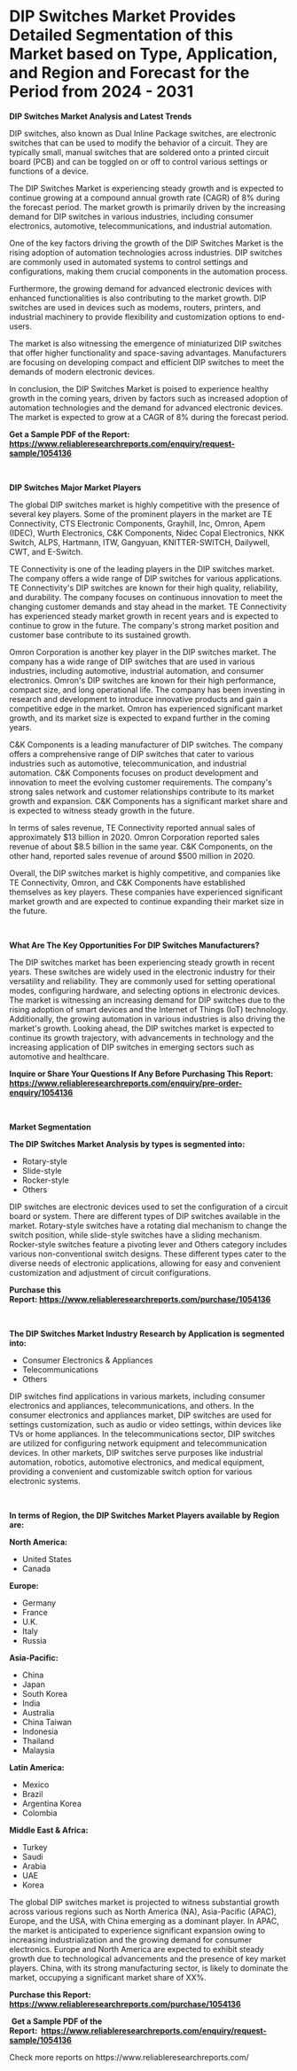 <p><h1>DIP Switches Market Provides Detailed Segmentation of this Market based on Type, Application, and Region and Forecast for the Period from 2024 - 2031</h1></p><p><strong>DIP Switches Market Analysis and Latest Trends</strong></p>
<p><p>DIP switches, also known as Dual Inline Package switches, are electronic switches that can be used to modify the behavior of a circuit. They are typically small, manual switches that are soldered onto a printed circuit board (PCB) and can be toggled on or off to control various settings or functions of a device.</p><p>The DIP Switches Market is experiencing steady growth and is expected to continue growing at a compound annual growth rate (CAGR) of 8% during the forecast period. The market growth is primarily driven by the increasing demand for DIP switches in various industries, including consumer electronics, automotive, telecommunications, and industrial automation.</p><p>One of the key factors driving the growth of the DIP Switches Market is the rising adoption of automation technologies across industries. DIP switches are commonly used in automated systems to control settings and configurations, making them crucial components in the automation process.</p><p>Furthermore, the growing demand for advanced electronic devices with enhanced functionalities is also contributing to the market growth. DIP switches are used in devices such as modems, routers, printers, and industrial machinery to provide flexibility and customization options to end-users.</p><p>The market is also witnessing the emergence of miniaturized DIP switches that offer higher functionality and space-saving advantages. Manufacturers are focusing on developing compact and efficient DIP switches to meet the demands of modern electronic devices.</p><p>In conclusion, the DIP Switches Market is poised to experience healthy growth in the coming years, driven by factors such as increased adoption of automation technologies and the demand for advanced electronic devices. The market is expected to grow at a CAGR of 8% during the forecast period.</p></p>
<p><strong>Get a Sample PDF of the Report:&nbsp; <a href="https://www.reliableresearchreports.com/enquiry/request-sample/1054136">https://www.reliableresearchreports.com/enquiry/request-sample/1054136</a></strong></p>
<p>&nbsp;</p>
<p><strong>DIP Switches Major Market Players</strong></p>
<p><p>The global DIP switches market is highly competitive with the presence of several key players. Some of the prominent players in the market are TE Connectivity, CTS Electronic Components, Grayhill, Inc, Omron, Apem (IDEC), Wurth Electronics, C&K Components, Nidec Copal Electronics, NKK Switch, ALPS, Hartmann, ITW, Gangyuan, KNITTER-SWITCH, Dailywell, CWT, and E-Switch.</p><p>TE Connectivity is one of the leading players in the DIP switches market. The company offers a wide range of DIP switches for various applications. TE Connectivity's DIP switches are known for their high quality, reliability, and durability. The company focuses on continuous innovation to meet the changing customer demands and stay ahead in the market. TE Connectivity has experienced steady market growth in recent years and is expected to continue to grow in the future. The company's strong market position and customer base contribute to its sustained growth.</p><p>Omron Corporation is another key player in the DIP switches market. The company has a wide range of DIP switches that are used in various industries, including automotive, industrial automation, and consumer electronics. Omron's DIP switches are known for their high performance, compact size, and long operational life. The company has been investing in research and development to introduce innovative products and gain a competitive edge in the market. Omron has experienced significant market growth, and its market size is expected to expand further in the coming years.</p><p>C&K Components is a leading manufacturer of DIP switches. The company offers a comprehensive range of DIP switches that cater to various industries such as automotive, telecommunication, and industrial automation. C&K Components focuses on product development and innovation to meet the evolving customer requirements. The company's strong sales network and customer relationships contribute to its market growth and expansion. C&K Components has a significant market share and is expected to witness steady growth in the future.</p><p>In terms of sales revenue, TE Connectivity reported annual sales of approximately $13 billion in 2020. Omron Corporation reported sales revenue of about $8.5 billion in the same year. C&K Components, on the other hand, reported sales revenue of around $500 million in 2020.</p><p>Overall, the DIP switches market is highly competitive, and companies like TE Connectivity, Omron, and C&K Components have established themselves as key players. These companies have experienced significant market growth and are expected to continue expanding their market size in the future.</p></p>
<p>&nbsp;</p>
<p><strong>What Are The Key Opportunities For DIP Switches Manufacturers?</strong></p>
<p><p>The DIP switches market has been experiencing steady growth in recent years. These switches are widely used in the electronic industry for their versatility and reliability. They are commonly used for setting operational modes, configuring hardware, and selecting options in electronic devices. The market is witnessing an increasing demand for DIP switches due to the rising adoption of smart devices and the Internet of Things (IoT) technology. Additionally, the growing automation in various industries is also driving the market's growth. Looking ahead, the DIP switches market is expected to continue its growth trajectory, with advancements in technology and the increasing application of DIP switches in emerging sectors such as automotive and healthcare.</p></p>
<p><strong>Inquire or Share Your Questions If Any Before Purchasing This Report: <a href="https://www.reliableresearchreports.com/enquiry/pre-order-enquiry/1054136">https://www.reliableresearchreports.com/enquiry/pre-order-enquiry/1054136</a></strong></p>
<p>&nbsp;</p>
<p><strong>Market Segmentation</strong></p>
<p><strong>The DIP Switches Market Analysis by types is segmented into:</strong></p>
<p><ul><li>Rotary-style</li><li>Slide-style</li><li>Rocker-style</li><li>Others</li></ul></p>
<p><p>DIP switches are electronic devices used to set the configuration of a circuit board or system. There are different types of DIP switches available in the market. Rotary-style switches have a rotating dial mechanism to change the switch position, while slide-style switches have a sliding mechanism. Rocker-style switches feature a pivoting lever and Others category includes various non-conventional switch designs. These different types cater to the diverse needs of electronic applications, allowing for easy and convenient customization and adjustment of circuit configurations.</p></p>
<p><strong>Purchase this Report:&nbsp;<a href="https://www.reliableresearchreports.com/purchase/1054136">https://www.reliableresearchreports.com/purchase/1054136</a></strong></p>
<p>&nbsp;</p>
<p><strong>The DIP Switches Market Industry Research by Application is segmented into:</strong></p>
<p><ul><li>Consumer Electronics & Appliances</li><li>Telecommunications</li><li>Others</li></ul></p>
<p><p>DIP switches find applications in various markets, including consumer electronics and appliances, telecommunications, and others. In the consumer electronics and appliances market, DIP switches are used for settings customization, such as audio or video settings, within devices like TVs or home appliances. In the telecommunications sector, DIP switches are utilized for configuring network equipment and telecommunication devices. In other markets, DIP switches serve purposes like industrial automation, robotics, automotive electronics, and medical equipment, providing a convenient and customizable switch option for various electronic systems.</p></p>
<p>&nbsp;</p>
<p><strong>In terms of Region, the DIP Switches Market Players available by Region are:</strong></p>
<p>
    <p> <strong> North America: </strong>
        <ul>
            <li>United States</li>
            <li>Canada</li>
        </ul>
        </p> 
    <p> <strong> Europe: </strong>
        <ul>
            <li>Germany</li>
            <li>France</li>
            <li>U.K.</li>
            <li>Italy</li>
            <li>Russia</li>
        </ul>
        </p> 
    <p> <strong> Asia-Pacific: </strong>
        <ul>
            <li>China</li>
            <li>Japan</li>
            <li>South Korea</li>
            <li>India</li>
            <li>Australia</li>
            <li>China Taiwan</li>
            <li>Indonesia</li>
            <li>Thailand</li>
            <li>Malaysia</li>
        </ul>
        </p> 
    <p> <strong> Latin America: </strong>
        <ul>
            <li>Mexico</li>
            <li>Brazil</li>
            <li>Argentina Korea</li>
            <li>Colombia</li>
        </ul>
        </p> 
    <p> <strong> Middle East & Africa: </strong>
        <ul>
            <li>Turkey</li>
            <li>Saudi</li>
            <li>Arabia</li>
            <li>UAE</li>
            <li>Korea</li>
        </ul>
    </p>
    </p>
<p><p>The global DIP switches market is projected to witness substantial growth across various regions such as North America (NA), Asia-Pacific (APAC), Europe, and the USA, with China emerging as a dominant player. In APAC, the market is anticipated to experience significant expansion owing to increasing industrialization and the growing demand for consumer electronics. Europe and North America are expected to exhibit steady growth due to technological advancements and the presence of key market players. China, with its strong manufacturing sector, is likely to dominate the market, occupying a significant market share of XX%.</p></p>
<p><strong>Purchase this Report: <a href="https://www.reliableresearchreports.com/purchase/1054136">https://www.reliableresearchreports.com/purchase/1054136</a></strong></p>
<p>&nbsp;<strong>Get a Sample PDF of the Report:&nbsp;&nbsp;<a href="https://www.reliableresearchreports.com/enquiry/request-sample/1054136">https://www.reliableresearchreports.com/enquiry/request-sample/1054136</a></strong></p>
<p><strong></strong></p>
<p>Check more reports on https://www.reliableresearchreports.com/</p>